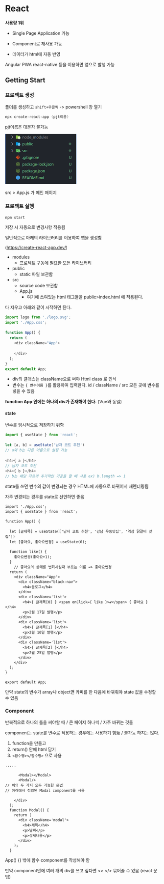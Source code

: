 # React

**사용량 1위**

- Single Page Application 가능

- Component로 재사용 가능

- 데이터가 html에 자동 반영

Angular PWA react-native 등을 이용하면 앱으로 발행 가능

## Getting Start 

### 프로젝트 생성

폴더를 생성하고 `shift+우클릭` -> powershell 창 열기

```powershell
npx create-react-app (pjt이름)
```

pjt이름은 대문자 불가능

![image-20221229165739539](./assets/image-20221229165739539.png)

src > App.js 가 메인 페이지

### 프로젝트 실행

```
npm start
```

저장 시 자동으로 변경사항 적용됨

일반적으로 아래의 라이브러리를 이용하여 앱을 생성함

(https://create-react-app.dev/)

- modules
  - 프로젝트 구동에 필요한 모든 라이브러리
- public
  - static 파일 보관함
- src
  - source code 보관함
  - App.js
    - 여기에 쓰여있는 html 태그들을 public>index.html 에 적용된다.

다 지우고 아래와 같이 시작하면 된다.

```javascript
import logo from './logo.svg';
import './App.css';

function App() {
  return (
    <div className="App">

    </div>
  );
}
export default App;
```

- div의 클래스는 className으로 써야 Html class 로 인식
- 변수는 `{ 변수이름 }`를 활용하여 입력한다. id / className / src 모든 곳에 변수를 넣을 수 있음

**function App 안에는 하나의 div가 존재해야 한다.** (Vue와 동일)

#### state

변수를 임시적으로 저장하기 위함

```javascript
import { useState } from 'react';

let [a, b] = useState('남자 코트 추천')
// a와 b는 다른 이름으로 설정 가능

<h4>{ a }</h4>
// 남자 코트 추천
<h4>{ b }</h4>
// b는 해당 자료의 추가적인 가공을 할 때 사용 ex) b.length => 1
```

state를 쓰면 변수의 값이 변경되는 경우 HTML에 자동으로 바뀌어서 재렌더링됨

자주 변경되는 경우를 state로 선언하면 좋음

```react
import './App.css';
import { useState } from 'react';

function App() {

  let [글제목] = useState(['남자 코트 추천', '강남 우동맛집', '역삼 닭갈비 맛집'])
  let [좋아요, 좋아요변경] = useState(0);

  function like() {
    좋아요변경(좋아요+1);
  }
	// 좋아요의 샅태를 변화시킬때 부르는 이름 => 좋아요변경
  return (
    <div className="App">
      <div className="black-nav">
        <h4>블로그</h4> 
      </div>
      <div className='list'>
        <h4>{ 글제목[0] } <span onClick={ like }>💕</span> { 좋아요 } </h4>
        <p>2월 17일 발행</p>
      </div>
      <div className='list'>
        <h4>{ 글제목[1] }</h4>
        <p>2월 10일 발행</p>
      </div>
      <div className='list'>
        <h4>{ 글제목[2] }</h4>
        <p>2월 25일 발행</p>
      </div>
    </div>
  );
}

export default App;
```

만약 state의 변수가 array나 object면 카피를 한 다음에 바꿔줘야 state 값을 수정할 수 있음

### Component

반복적으로 하나의 틀을 써야할 때 / 큰 페이지 하나씩 / 자주 바뀌는 것들

component는 state를 변수로 적용하는 경우에는 사용하기 힘듦 / 불가능 하지는 않다.

1. function을 만들고
2. return() 안에 html 담기
3. `<함수명></함수명>` 으로 사용

```react
.....

      <Modal></Modal>
      <Modal/>
// 위의 두 가지 모두 가능한 문법
// 아래에서 정의된 Modal component를 사용

    </div>
  );
  function Modal() {
    return (
      <div className='modal'>
        <h4>제목</h4>
        <p>날짜</p>
        <p>상세내용</p>
      </div>
    );
  }
```

App() {} 밖에 함수 component를 작성해야 함

만약 component안에 여러 개의 div를 쓰고 싶다면 <> </> 묶어줄 수 있음 (react 문법)



